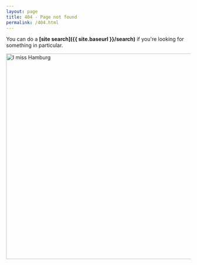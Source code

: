 ```yaml
---
layout: page
title: 404 - Page not found
permalink: /404.html
---
```


You can do a **[site search]({{ site.baseurl }}/search)** if you're looking for something in particular.  

<img align="left" width="560" height="560" src="{{ site.baseurl }}/assets/image/404.jpg" title="I miss Hamburg">  
